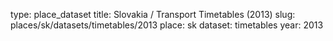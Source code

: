 type: place_dataset
title: Slovakia / Transport Timetables (2013)
slug: places/sk/datasets/timetables/2013
place: sk
dataset: timetables
year: 2013
